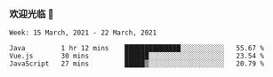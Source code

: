 ### 欢迎光临 👋

<!--
**lianganqing/lianganqing** is a ✨ _special_ ✨ repository because its `README.md` (this file) appears on your GitHub profile.

Here are some ideas to get you started:

- 🔭 I’m currently working on ...
- 🌱 I’m currently learning ...
- 👯 I’m looking to collaborate on ...
- 🤔 I’m looking for help with ...
- 💬 Ask me about ...
- 📫 How to reach me: ...
- 😄 Pronouns: ...
- ⚡ Fun fact: ...
-->
<!--START_SECTION:waka-->
```text
Week: 15 March, 2021 - 22 March, 2021

Java         1 hr 12 mins    ██████████████░░░░░░░░░░░   55.67 % 
Vue.js       30 mins         ██████░░░░░░░░░░░░░░░░░░░   23.54 % 
JavaScript   27 mins         █████▒░░░░░░░░░░░░░░░░░░░   20.79 % 
```
<!--END_SECTION:waka-->
